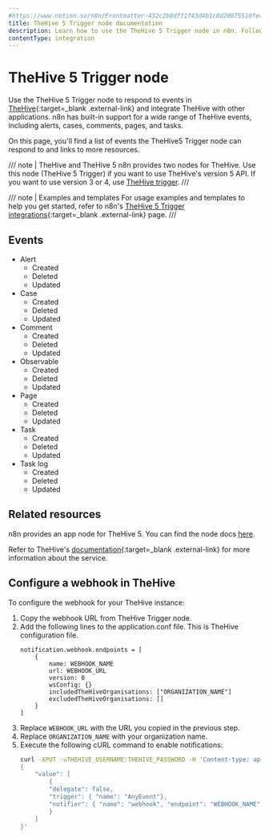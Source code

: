 ```yaml
---
#https://www.notion.so/n8n/Frontmatter-432c2b8dff1f43d4b1c8d20075510fe4
title: TheHive 5 Trigger node documentation
description: Learn how to use the TheHive 5 Trigger node in n8n. Follow technical documentation to integrate TheHive 5 Trigger node into your workflows.
contentType: integration
---
```


# TheHive 5 Trigger node

Use the TheHive 5 Trigger node to respond to events in [TheHive](https://strangebee.com/thehive/){:target=_blank .external-link} and integrate TheHive with other applications. n8n has built-in support for a wide range of TheHive events, including alerts, cases, comments, pages, and tasks.

On this page, you'll find a list of events the TheHive5 Trigger node can respond to and links to more resources.

/// note | TheHive and TheHive 5
n8n provides two nodes for TheHive. Use this node (TheHive 5 Trigger) if you want to use TheHive's version 5 API. If you want to use version 3 or 4, use [TheHive trigger](/integrations/builtin/trigger-nodes/n8n-nodes-base.thehivetrigger/).
///

///  note  | Examples and templates
For usage examples and templates to help you get started, refer to n8n's [TheHive 5 Trigger integrations](https://n8n.io/integrations/thehive-5-trigger/){:target=_blank .external-link} page.
///

## Events

* Alert 
	* Created
	* Deleted
	* Updated
* Case
	* Created
	* Deleted
	* Updated
* Comment
	* Created
	* Deleted
	* Updated
* Observable
	* Created
	* Deleted
	* Updated
* Page
	* Created
	* Deleted
	* Updated
* Task
	* Created
	* Deleted
	* Updated
* Task log
	* Created
	* Deleted
	* Updated

## Related resources

n8n provides an app node for TheHive 5. You can find the node docs [here](/integrations/builtin/app-nodes/n8n-nodes-base.thehive5/).

Refer to TheHive's [documentation](https://docs.strangebee.com/){:target=_blank .external-link} for more information about the service.


## Configure a webhook in TheHive

To configure the webhook for your TheHive instance:

1. Copy the webhook URL from TheHive Trigger node.
2. Add the following lines to the application.conf file. This is TheHive configuration file.
	```
	notification.webhook.endpoints = [
		{
			name: WEBHOOK_NAME
			url: WEBHOOK_URL
			version: 0
			wsConfig: {}
			includedTheHiveOrganisations: ["ORGANIZATION_NAME"]
			excludedTheHiveOrganisations: []
		}
	]
	```
3. Replace `WEBHOOK_URL` with the URL you copied in the previous step.
4. Replace `ORGANIZATION_NAME` with your organization name.
5. Execute the following cURL command to enable notifications:
	```sh
	curl -XPUT -uTHEHIVE_USERNAME:THEHIVE_PASSWORD -H 'Content-type: application/json' THEHIVE_URL/api/config/organisation/notification -d '
	{
		"value": [
			{
			"delegate": false,
			"trigger": { "name": "AnyEvent"},
			"notifier": { "name": "webhook", "endpoint": "WEBHOOK_NAME" }
			}
		]
	}'
	```
